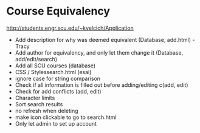 # Course Equivalency

http://students.engr.scu.edu/~kvelcich/Application

* Add description for why was deemed equivalent (Database, add.html) - Tracy
* Add author for equivalency, and only let them change it (Database, add/edit/search)
* Add all SCU courses (database)
* CSS / Stylessearch.html (esai)
* ignore case for string comparison
* Check if all information is filled out before adding/editing c(add, edit)
* Check for add conflicts (add, edit) 
* Character limits
* Sort search results
* no refresh when deleting
* make icon clickable to go to search.html
* Only let admin to set up account
